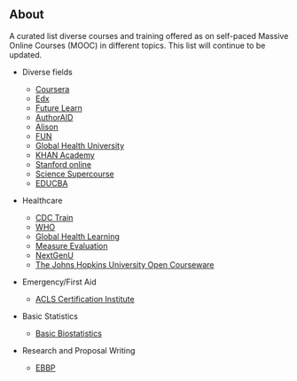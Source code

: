 ## About

A curated list diverse courses and training offered as on self-paced Massive Online Courses (MOOC) in different topics. This list will continue to be updated.

* Diverse fields
  * [Coursera](https://www.coursera.org)
  * [Edx](https://www.edx.org)
  * [Future Learn](https://www.futurelearn.com)
  * [AuthorAID](http://www.authoraid.info/en)
  * [Alison](https://alison.com)
  * [FUN](https://www.fun-mooc.fr)
  * [Global Health University](http://www.uniteforsight.org/global-health-university/certificate-programs)
  * [KHAN Academy](https://www.khanacademy.org)
  * [Stanford online](https://lagunita.stanford.edu)
  * [Science Supercourse](http://ssc.bibalex.org/home/list.jsf)
  * [EDUCBA](https://www.educba.com)

* Healthcare
  * [CDC Train](https://www.cdc.gov/learning/)
  * [WHO](https://openwho.org)
  * [Global Health Learning](https://www.globalhealthlearning.org)
  * [Measure Evaluation](https://www.measureevaluation.org/resources/training)
  * [NextGenU](http://nextgenu.org/pages/courses.php)
  * [The Johns Hopkins University Open Courseware](http://ocw.jhsph.edu/index.cfm/go/find.browse#courses)
  
* Emergency/First Aid
  * [ACLS Certification Institute](https://acls.com/free-resources)
 
* Basic Statistics
  * [Basic Biostatistics](http://biostatcourse.fiu.edu)
  
* Research and Proposal Writing
  * [EBBP](https://ebbp.org/training/overview)
  
